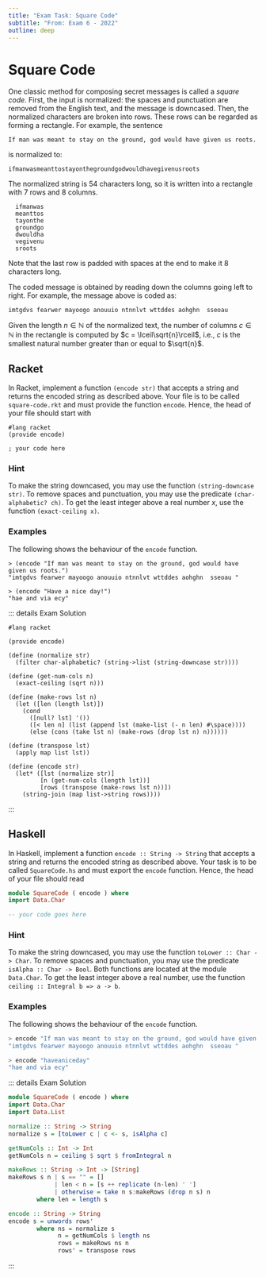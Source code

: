 ```yaml
---
title: "Exam Task: Square Code"
subtitle: "From: Exam 6 - 2022"
outline: deep
---
```


# Square Code

One classic method for composing secret messages is called a *square code*.  First, the input is
normalized: the spaces and punctuation are removed from the English text, and the message is
downcased.  Then, the normalized characters are broken into rows.  These rows can be regarded as
forming a rectangle. For example, the sentence
```
If man was meant to stay on the ground, god would have given us roots.
```
is normalized to:
```
ifmanwasmeanttostayonthegroundgodwouldhavegivenusroots
```
The normalized string is 54 characters long, so it is written into a rectangle with 7 rows and 8 columns.
```
  ifmanwas
  meanttos
  tayonthe
  groundgo
  dwouldha
  vegivenu
  sroots
```
Note that the last row is padded with spaces at the end to make it 8 characters long.

The coded message is obtained by reading down the columns going left to right.
For example, the message above is coded as:
```
imtgdvs fearwer mayoogo anouuio ntnnlvt wttddes aohghn  sseoau
```

Given the length $n\in\mathbb{N}$ of the normalized text, the number of columns $c\in\mathbb{N}$ in the rectangle
is computed by $c = \lceil\sqrt{n}\rceil$, i.e.,
$c$ is the smallest natural number greater than or equal to $\sqrt{n}$.

## Racket

In Racket, implement a function `(encode str)` that accepts a string
and returns the encoded string as described above.
Your file is to be called `square-code.rkt` and must provide the function `encode`.
Hence, the head of your file should start with
```racket
#lang racket
(provide encode)

; your code here
```

### Hint
To make the string downcased, you may use the function `(string-downcase str)`.
To remove spaces and punctuation, you may use the predicate `(char-alphabetic? ch)`.
To get the least integer above a real number $x$, use the function `(exact-ceiling x)`.

### Examples
The following shows the behaviour of the `encode` function.

```racket
> (encode "If man was meant to stay on the ground, god would have given us roots.")
"imtgdvs fearwer mayoogo anouuio ntnnlvt wttddes aohghn  sseoau "
```

```racket
> (encode "Have a nice day!")
"hae and via ecy"
```

::: details Exam Solution
```racket
#lang racket

(provide encode)

(define (normalize str)
  (filter char-alphabetic? (string->list (string-downcase str))))

(define (get-num-cols n)
  (exact-ceiling (sqrt n)))

(define (make-rows lst n)
  (let ([len (length lst)])
    (cond
      ([null? lst] '())
      ([< len n] (list (append lst (make-list (- n len) #\space))))
      (else (cons (take lst n) (make-rows (drop lst n) n))))))

(define (transpose lst)
  (apply map list lst))

(define (encode str)
  (let* ([lst (normalize str)]
         [n (get-num-cols (length lst))]
         [rows (transpose (make-rows lst n))])
    (string-join (map list->string rows))))
```
:::

## Haskell

In Haskell, implement a function `encode :: String -> String` that accepts a string
and returns the encoded string as described above.
Your task is to be called `SquareCode.hs` and must export the `encode` function.
Hence, the head of your file should read

```haskell
module SquareCode ( encode ) where
import Data.Char

-- your code goes here
```

### Hint
To make the string downcased, you may use the function `toLower :: Char -> Char`.
To remove spaces and punctuation, you may use the predicate `isAlpha :: Char -> Bool`.
Both functions are located at the module `Data.Char`.
To get the least integer above a real number, use the function `ceiling :: Integral b => a -> b`.

### Examples
The following shows the behaviour of the `encode` function.

```haskell
> encode "If man was meant to stay on the ground, god would have given us roots."
"imtgdvs fearwer mayoogo anouuio ntnnlvt wttddes aohghn  sseoau "
```

```haskell
> encode "haveaniceday"
"hae and via ecy"
```

::: details Exam Solution
```haskell
module SquareCode ( encode ) where
import Data.Char
import Data.List

normalize :: String -> String
normalize s = [toLower c | c <- s, isAlpha c]

getNumCols :: Int -> Int
getNumCols n = ceiling $ sqrt $ fromIntegral n

makeRows :: String -> Int -> [String]
makeRows s n | s == "" = []
             | len < n = [s ++ replicate (n-len) ' ']
             | otherwise = take n s:makeRows (drop n s) n
        where len = length s

encode :: String -> String
encode s = unwords rows'
        where ns = normalize s
              n = getNumCols $ length ns
              rows = makeRows ns n
              rows' = transpose rows
```
:::
